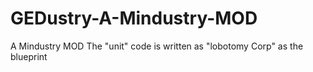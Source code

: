 # GEDustry-A-Mindustry-MOD
A Mindustry MOD
The "unit" code is written as "lobotomy Corp" as the blueprint
